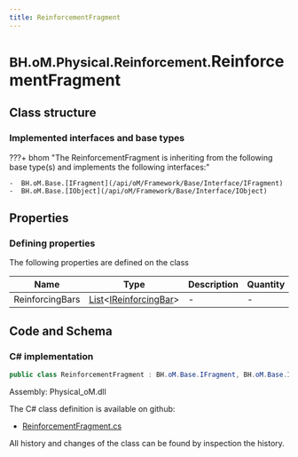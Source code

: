 ```yaml
---
title: ReinforcementFragment
---
```


# <small>BH.oM.Physical.Reinforcement.</small>**ReinforcementFragment**



## Class structure

### Implemented interfaces and base types

???+ bhom "The ReinforcementFragment is inheriting from the following base type(s) and implements the following interfaces:"

    -  BH.oM.Base.[IFragment](/api/oM/Framework/Base/Interface/IFragment)
    -  BH.oM.Base.[IObject](/api/oM/Framework/Base/Interface/IObject)


## Properties



### Defining properties

The following properties are defined on the class

| Name             | Type             | Description      | Quantity         |
|------------------|------------------|------------------|------------------|
| ReinforcingBars | [List](https://learn.microsoft.com/en-us/dotnet/api/System.Collections.Generic.List-1?view=netstandard-2.0)&lt;[IReinforcingBar](/api/oM/Physical/Physical/Reinforcement/IReinforcingBar)&gt; | - | - |


## Code and Schema

### C# implementation

``` C# title="C#"
public class ReinforcementFragment : BH.oM.Base.IFragment, BH.oM.Base.IObject
```

Assembly: Physical_oM.dll

The C# class definition is available on github:

- [ReinforcementFragment.cs](https://github.com/BHoM/BHoM/blob/develop/Physical_oM/Reinforcement\ReinforcementFragment.cs)

All history and changes of the class can be found by inspection the history.

